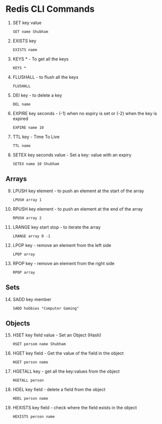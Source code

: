 # Redis CLI Commands

1. SET key value
   ```
   SET name Shubham
   ```
2. EXISTS key
   ```
   EXISTS name
   ```
3. KEYS \* - To get all the keys
   ```
   KEYS *
   ```
4. FLUSHALL - to flush all the keys
   ```
   FLUSHALL
   ```
5. DEl key - to delete a key
   ```
   DEL name
   ```
6. EXPIRE key seconds - (-1) when no expiry is set or (-2) when the key is expired
   ```
   EXPIRE name 10
   ```
7. TTL key - Time To Live
   ```
   TTL name
   ```
8. SETEX key seconds value - Set a key: value with an expiry
   ```
   SETEX name 10 Shubham
   ```

## Arrays

9. LPUSH key element - to push an element at the start of the array
   ```
   LPUSH array 1
   ```
10. RPUSH key element - to push an element at the end of the array
    ```
    RPUSH array 2
    ```
11. LRANGE key start stop - to iterate the array
    ```
    LRANGE array 0 -1
    ```
12. LPOP key - remove an element from the left side
    ```
    LPOP array
    ```
13. RPOP key - remove an element from the right side
    ```
    RPOP array
    ```

## Sets

14. SADD key member
    ```
    SADD hobbies "Computer Gaming"
    ```

## Objects

15. HSET key field value - Set an Object (Hash)
    ```
    HSET persom name Shubham
    ```
16. HGET key field - Get the value of the field in the object
    ```
    HGET person name
    ```
17. HGETALL key - get all the key:values from the object
    ```
    HGETALL person
    ```
18. HDEL key field - delete a field from the object
    ```
    HDEL person name
    ```
19. HEXISTS key field - check where the field exists in the object
    ```
    HEXISTS person name
    ```

